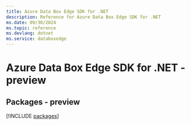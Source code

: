 ```yaml
---
title: Azure Data Box Edge SDK for .NET
description: Reference for Azure Data Box Edge SDK for .NET
ms.date: 09/30/2024
ms.topic: reference
ms.devlang: dotnet
ms.service: databoxedge
---
```

# Azure Data Box Edge SDK for .NET - preview
## Packages - preview
[!INCLUDE [packages](data-box-edge-index.md)]